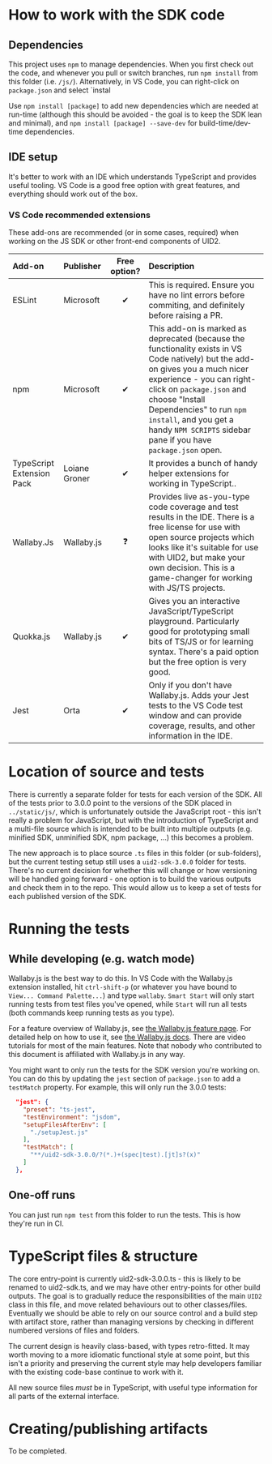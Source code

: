 # How to work with the SDK code

## Dependencies

This project uses `npm` to manage dependencies. When you first check out the code, and whenever you pull or switch branches, run `npm install` from this folder (i.e. `/js/`). Alternatively, in VS Code, you can right-click on `package.json` and select `instal

Use `npm install [package]` to add new dependencies which are needed at run-time (although this should be avoided - the goal is to keep the SDK lean and minimal), and `npm install [package] --save-dev` for build-time/dev-time dependencies.

## IDE setup

It's better to work with an IDE which understands TypeScript and provides useful tooling. VS Code is a good free option with great features, and everything should work out of the box.

### VS Code recommended extensions

These add-ons are recommended (or in some cases, required) when working on the JS SDK or other front-end components of UID2.

| Add-on | Publisher | Free option? | Description |
| :----- | :-------- | :----------: | :---------- |
| ESLint | Microsoft | ✔ | This is required. Ensure you have no lint errors before commiting, and definitely before raising a PR.
| npm | Microsoft | ✔ | This add-on is marked as deprecated (because the functionality exists in VS Code natively) but the add-on gives you a much nicer experience - you can right-click on `package.json` and choose "Install Dependencies" to run `npm install`, and you get a handy `NPM SCRIPTS` sidebar pane if you have `package.json` open. |
| TypeScript Extension Pack | Loiane Groner | ✔ | It provides a bunch of handy helper extensions for working in TypeScript.. |
| Wallaby.Js | Wallaby.js | ❓ | Provides live as-you-type code coverage and test results in the IDE. There is a free license for use with open source projects which looks like it's suitable for use with UID2, but make your own decision. This is a game-changer for working with JS/TS projects. |
| Quokka.js | Wallaby.js | ✔ | Gives you an interactive JavaScript/TypeScript playground. Particularly good for prototyping small bits of TS/JS or for learning syntax. There's a paid option but the free option is very good. |
| Jest | Orta | ✔ | Only if you don't have Wallaby.js. Adds your Jest tests to the VS Code test window and can provide coverage, results, and other information in the IDE. |

# Location of source and tests

There is currently a separate folder for tests for each version of the SDK. All of the tests prior to 3.0.0 point to the versions of the SDK placed in `../static/js/`, which is unfortunately outside the JavaScript root - this isn't really a problem for JavaScript, but with the introduction of TypeScript and a multi-file source which is intended to be built into multiple outputs (e.g. minified SDK, unminified SDK, npm package, ...) this becomes a problem.

The new approach is to place source `.ts` files in this folder (or sub-folders), but the current testing setup still uses a `uid2-sdk-3.0.0` folder for tests. There's no current decision for whether this will change or how versioning will be handled going forward - one option is to build the various outputs and check them in to the repo. This would allow us to keep a set of tests for each published version of the SDK.

# Running the tests

## While developing (e.g. watch mode)

Wallaby.js is the best way to do this. In VS Code with the Wallaby.js extension installed, hit `ctrl-shift-p` (or whatever you have bound to `View... Command Palette...`) and type `wallaby`. `Smart Start` will only start running tests from test files you've opened, while `Start` will run all tests (both commands keep running tests as you type).

For a feature overview of Wallaby.js, see [the Wallaby.js feature page](https://wallabyjs.com/#features). For detailed help on how to use it, see [the Wallaby.js docs](https://wallabyjs.com/docs/). There are video tutorials for most of the main features. Note that nobody who contributed to this document is affiliated with Wallaby.js in any way.

You might want to only run the tests for the SDK version you're working on. You can do this by updating the `jest` section of `package.json` to add a `testMatch` property. For example, this will only run the 3.0.0 tests:

```json
  "jest": {
    "preset": "ts-jest",
    "testEnvironment": "jsdom",
    "setupFilesAfterEnv": [
      "./setupJest.js"
    ],
    "testMatch": [
      "**/uid2-sdk-3.0.0/?(*.)+(spec|test).[jt]s?(x)"
    ]
  },
```

## One-off runs

You can just run `npm test` from this folder to run the tests. This is how they're run in CI.

# TypeScript files & structure

The core entry-point is currently uid2-sdk-3.0.0.ts - this is likely to be renamed to uid2-sdk.ts, and we may have other entry-points for other build outputs. The goal is to gradually reduce the responsibilities of the main `UID2` class in this file, and move related behaviours out to other classes/files. Eventually we should be able to rely on our source control and a build step with artifact store, rather than managing versions by checking in different numbered versions of files and folders.

The current design is heavily class-based, with types retro-fitted. It may worth moving to a more idiomatic functional style at some point, but this isn't a priority and preserving the current style may help developers familiar with the existing code-base continue to work with it.

All new source files _must_ be in TypeScript, with useful type information for all parts of the external interface.

# Creating/publishing artifacts

To be completed.
